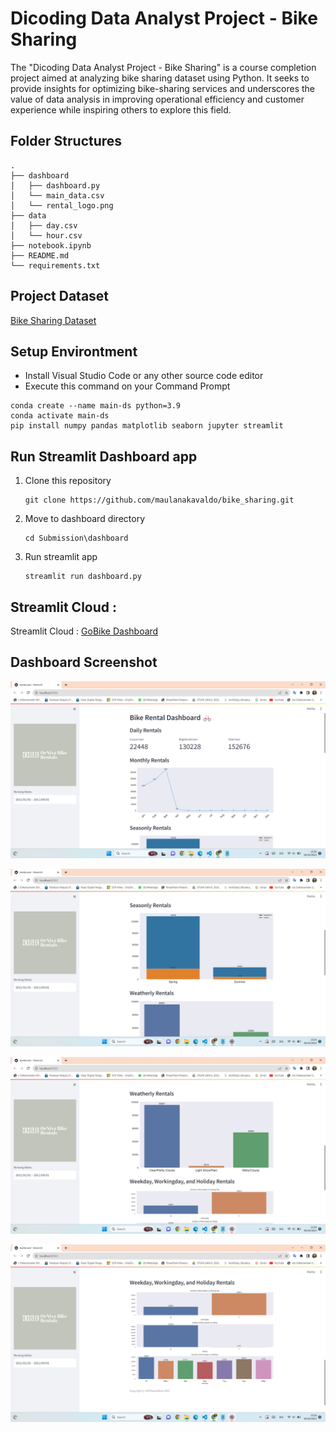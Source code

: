 
# Dicoding Data Analyst Project - Bike Sharing
The "Dicoding Data Analyst Project - Bike Sharing" is a course completion project aimed at analyzing bike sharing dataset using Python. It seeks to provide insights for optimizing bike-sharing services and underscores the value of data analysis in improving operational efficiency and customer experience while inspiring others to explore this field.

## Folder Structures
```
.
├── dashboard
│   ├── dashboard.py
│   └── main_data.csv
│   └── rental_logo.png
├── data
│   ├── day.csv
│   └── hour.csv
├── notebook.ipynb
├── README.md
└── requirements.txt
```

## Project Dataset
[Bike Sharing Dataset](https://drive.google.com/file/d/1RaBmV6Q6FYWU4HWZs80Suqd7KQC34diQ/view?usp=sharing)

## Setup Environtment
- Install Visual Studio Code or any other source code editor
- Execute this command on your Command Prompt
```
conda create --name main-ds python=3.9
conda activate main-ds
pip install numpy pandas matplotlib seaborn jupyter streamlit
```
## Run Streamlit Dashboard app
1. Clone this repository
   ```
   git clone https://github.com/maulanakavaldo/bike_sharing.git
   ```

2. Move to dashboard directory
   ```
   cd Submission\dashboard
   ```
3. Run streamlit app
   ```
   streamlit run dashboard.py
   ```
## Streamlit Cloud :
Streamlit Cloud : [GoBike Dashboard](https://maulanakavaldo-dicoding-bikesharing.streamlit.app/)

## Dashboard Screenshot
![alt text](https://github.com/OrNixz/bike-sharing-rentals/blob/main/screenshots/Screenshot%20(91).png?raw=true)

![alt text](https://github.com/OrNixz/bike-sharing-rentals/blob/main/screenshots/Screenshot%20(92).png?raw=true)

![alt text](https://github.com/OrNixz/bike-sharing-rentals/blob/main/screenshots/Screenshot%20(93).png?raw=true)

![alt text](https://github.com/OrNixz/bike-sharing-rentals/blob/main/screenshots/Screenshot%20(94).png?raw=true)
